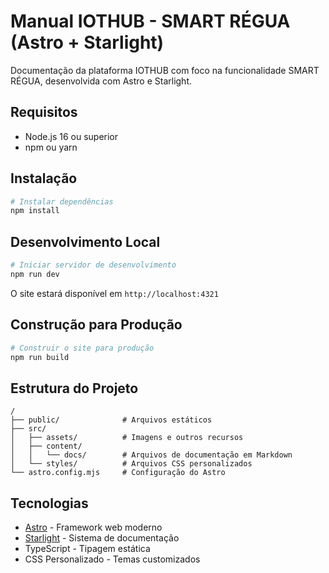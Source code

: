 # Manual IOTHUB - SMART RÉGUA (Astro + Starlight)

Documentação da plataforma IOTHUB com foco na funcionalidade SMART RÉGUA, desenvolvida com Astro e Starlight.

## Requisitos

- Node.js 16 ou superior
- npm ou yarn

## Instalação

```bash
# Instalar dependências
npm install
```

## Desenvolvimento Local

```bash
# Iniciar servidor de desenvolvimento
npm run dev
```

O site estará disponível em `http://localhost:4321`

## Construção para Produção

```bash
# Construir o site para produção
npm run build
```

## Estrutura do Projeto

```
/
├── public/              # Arquivos estáticos
├── src/
│   ├── assets/          # Imagens e outros recursos
│   ├── content/
│   │   └── docs/        # Arquivos de documentação em Markdown
│   └── styles/          # Arquivos CSS personalizados
└── astro.config.mjs     # Configuração do Astro
```

## Tecnologias

- [Astro](https://astro.build/) - Framework web moderno
- [Starlight](https://starlight.astro.build/) - Sistema de documentação
- TypeScript - Tipagem estática
- CSS Personalizado - Temas customizados
